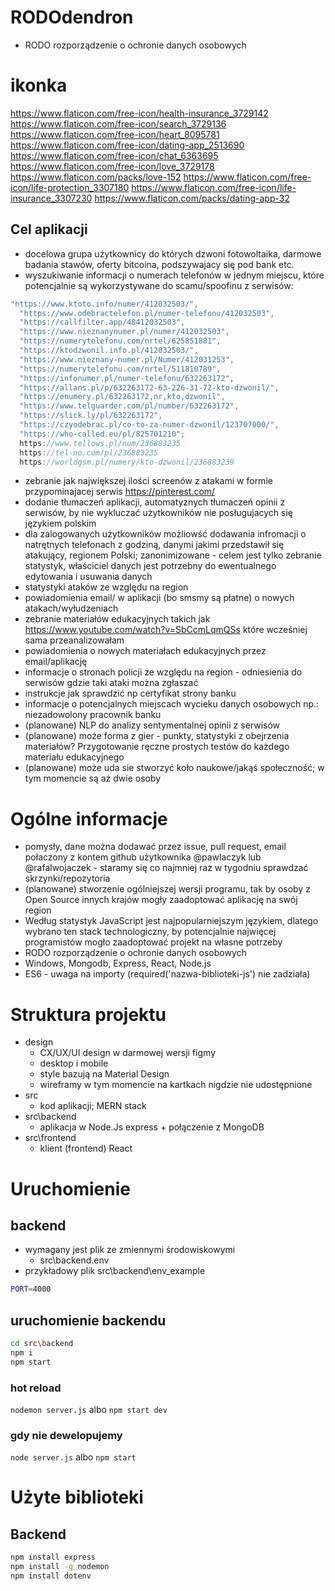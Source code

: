 # RODOdendron

- RODO rozporządzenie o ochronie danych osobowych

# ikonka
https://www.flaticon.com/free-icon/health-insurance_3729142
https://www.flaticon.com/free-icon/search_3729136
https://www.flaticon.com/free-icon/heart_8095781
https://www.flaticon.com/free-icon/dating-app_2513690
https://www.flaticon.com/free-icon/chat_6363695
https://www.flaticon.com/free-icon/love_3729178
https://www.flaticon.com/packs/love-152
https://www.flaticon.com/free-icon/life-protection_3307180
https://www.flaticon.com/free-icon/life-insurance_3307230
https://www.flaticon.com/packs/dating-app-32

## Cel aplikacji

- docelowa grupa użytkownicy do których dzwoni fotowoltaika, darmowe badania stawów, oferty bitcoina, podszywajacy się pod bank etc.
- wyszukiwanie informacji o numerach telefonów w jednym miejscu, które potencjalnie są wykorzystywane do scamu/spoofinu z serwisów:

```js
"https://www.ktoto.info/numer/412032503/",
  "https://www.odebractelefon.pl/numer-telefonu/412032503",
  "https://callfilter.app/48412032503",
  "https://www.nieznanynumer.pl/numer/412032503",
  "https://numerytelefonu.com/nrtel/625851881",
  "https://ktodzwonil.info.pl/412032503/",
  "https://www.nieznany-numer.pl/Numer/412031253",
  "https://numerytelefonu.com/nrtel/511810789",
  "https://infonumer.pl/numer-telefonu/632263172",
  "https://allans.pl/p/632263172-63-226-31-72-kto-dzwonil/",
  "https://enumery.pl/632263172,nr,kto,dzwonil",
  "https://www.telguarder.com/pl/number/632263172",
  "https://slick.ly/pl/632263172",
  "https://czyodebrac.pl/co-to-za-numer-dzwonil/123707000/",
  "https://who-called.eu/pl/825701210";
  https://www.tellows.pl/num/236883235
  https://tel-no.com/pl/236883235
  https://worldgsm.pl/numery/kto-dzwonil/236883239
```

- zebranie jak największej ilości screenów z atakami w formie przypominajacej serwis https://pinterest.com/
- dodanie tłumaczeń aplikacji, automatyznych tłumaczeń opinii z serwisów, by nie wykluczać użytkowników nie posługujacych się językiem polskim
- dla zalogowanych użytkowników możliowść dodawania infromacji o natrętnych telefonach z godziną, danymi jakimi przedstawił się atakujący, regionem Polski; zanonimizowane - celem jest tylko zebranie statystyk, właściciel danych jest potrzebny do ewentualnego edytowania i usuwania danych
- statystyki ataków ze względu na region
- powiadomienia email/ w aplikacji (bo smsmy są płatne) o nowych atakach/wyłudzeniach
- zebranie materiałów edukacyjnych takich jak https://www.youtube.com/watch?v=SbCcmLqmQSs które wcześniej sama przeanalizowałam
- powiadomienia o nowych materiałach edukacyjnych przez email/aplikację
- informacje o stronach policji ze względu na region - odniesienia do serwisów gdzie taki ataki można zgłaszać
- instrukcje jak sprawdzić np certyfikat strony banku
- informacje o potencjalnych miejscach wycieku danych osobowych np.: niezadowolony pracownik banku
- (planowane) NLP do analizy sentymentalnej opinii z serwisów
- (planowane) może forma z gier - punkty, statystyki z obejrzenia materiałów? Przygotowanie ręczne prostych testów do każdego materiału edukacyjnego
- (planowane) może uda sie stworzyć koło naukowe/jakąś społeczność; w tym momencie są aż dwie osoby

# Ogólne informacje

- pomysły, dane można dodawać przez issue, pull request, email połaczony z kontem github użytkownika @pawlaczyk lub @rafalwojaczek - staramy się co najmniej raz w tygodniu sprawdzać skrzynki/repozytoria
- (planowane) stworzenie ogólniejszej wersji programu, tak by osoby z Open Source innych krajów mogły zaadoptować aplikację na swój region
- Według statystyk JavaScript jest najpopularniejszym językiem, dlatego wybrano ten stack technologiczny, by potencjalnie najwięcej programistów mogło zaadoptować projekt na własne potrzeby
- RODO rozporządzenie o ochronie danych osobowych
- Windows, Mongodb, Express, React, Node.js
- ES6 - uwaga na importy (required('nazwa-biblioteki-js') nie zadziała)

# Struktura projektu

- design
  - CX/UX/UI design w darmowej wersji figmy
  - desktop i mobile
  - style bazują na Material Design
  - wireframy w tym momencie na kartkach nigdzie nie udostępnione
- src
  - kod aplikacji; MERN stack
- src\backend
  - aplikacja w Node.Js express + połączenie z MongoDB
- src\frontend
  - klient (frontend) React

# Uruchomienie

## backend

- wymagany jest plik ze zmiennymi środowiskowymi
  - src\backend\.env
- przykładowy plik src\backend\env_example

```sh
PORT=4000
```

## uruchomienie backendu

```sh
cd src\backend
npm i
npm start
```

### hot reload

`nodemon server.js` albo `npm start dev`

### gdy nie dewelopujemy

`node server.js` albo `npm start`

# Użyte biblioteki

## Backend

```sh
npm install express
npm install -g nodemon
npm install dotenv
```
